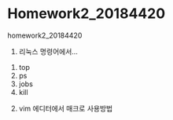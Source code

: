 # Homework2_20184420
homework2_20184420

1. 리눅스 명령어에서...
  1) top
  2) ps
  3) jobs
  4) kill

2. vim 에디터에서 매크로 사용방법
